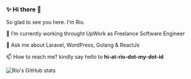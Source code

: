 ### ✨  Hi there 👋

So glad to see you here. I'm Rio.

🔭    I’m currently working throught UpWork as Freelance Software Engineer

💬    Ask me about Laravel, WordPress, Golang & ReactJs

📫    How to reach me? kindly say hello to **hi-at-rio-dot-my-dot-id**

![Rio's GitHub stats](https://github-readme-stats.vercel.app/api?username=riobahtiar&count_private=true&show_icons=true&theme=radical)
